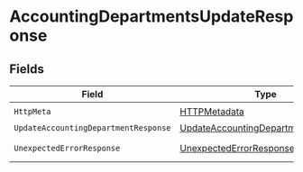 # AccountingDepartmentsUpdateResponse


## Fields

| Field                                                                                               | Type                                                                                                | Required                                                                                            | Description                                                                                         |
| --------------------------------------------------------------------------------------------------- | --------------------------------------------------------------------------------------------------- | --------------------------------------------------------------------------------------------------- | --------------------------------------------------------------------------------------------------- |
| `HttpMeta`                                                                                          | [HTTPMetadata](../../Models/Components/HTTPMetadata.md)                                             | :heavy_check_mark:                                                                                  | N/A                                                                                                 |
| `UpdateAccountingDepartmentResponse`                                                                | [UpdateAccountingDepartmentResponse](../../Models/Components/UpdateAccountingDepartmentResponse.md) | :heavy_minus_sign:                                                                                  | Department                                                                                          |
| `UnexpectedErrorResponse`                                                                           | [UnexpectedErrorResponse](../../Models/Components/UnexpectedErrorResponse.md)                       | :heavy_minus_sign:                                                                                  | Unexpected error                                                                                    |